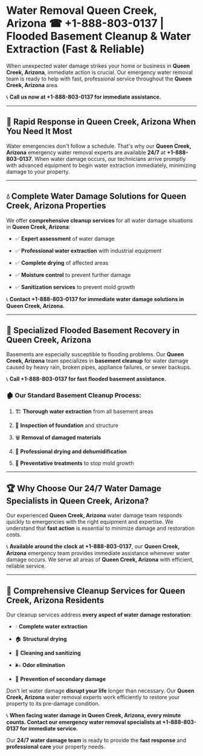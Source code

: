 # Water Removal Queen Creek, Arizona ☎ +1-888-803-0137 | Flooded Basement Cleanup & Water Extraction (Fast & Reliable)

When unexpected water damage strikes your home or business in **Queen Creek, Arizona**, immediate action is crucial. Our emergency water removal team is ready to help with fast, professional service throughout the **Queen Creek, Arizona** area. 

📞 **Call us now at +1-888-803-0137 for immediate assistance.**

---

## 🚀 Rapid Response in Queen Creek, Arizona When You Need It Most

Water emergencies don't follow a schedule. That's why our **Queen Creek, Arizona** emergency water removal experts are available **24/7** at **+1-888-803-0137**. When water damage occurs, our technicians arrive promptly with advanced equipment to begin water extraction immediately, minimizing damage to your property.

---

## 💧 Complete Water Damage Solutions for Queen Creek, Arizona Properties

We offer **comprehensive cleanup services** for all water damage situations in **Queen Creek, Arizona**:

- ✅ **Expert assessment** of water damage  
- ✅ **Professional water extraction** with industrial equipment  
- ✅ **Complete drying** of affected areas  
- ✅ **Moisture control** to prevent further damage  
- ✅ **Sanitization services** to prevent mold growth  

📞 **Contact +1-888-803-0137 for immediate water damage solutions in Queen Creek, Arizona.**

---

## 🌊 Specialized Flooded Basement Recovery in Queen Creek, Arizona

Basements are especially susceptible to flooding problems. Our **Queen Creek, Arizona** team specializes in **basement cleanup** for water damage caused by heavy rain, broken pipes, appliance failures, or sewer backups. 

📞 **Call +1-888-803-0137 for fast flooded basement assistance.**

### 🏚️ Our Standard Basement Cleanup Process:
1. 🏗️ **Thorough water extraction** from all basement areas  
2. 🔎 **Inspection of foundation** and structure  
3. 🗑️ **Removal of damaged materials**  
4. 💨 **Professional drying and dehumidification**  
5. 🚫 **Preventative treatments** to stop mold growth  

---

## 🏆 Why Choose Our 24/7 Water Damage Specialists in Queen Creek, Arizona?

Our experienced **Queen Creek, Arizona** water damage team responds quickly to emergencies with the right equipment and expertise. We understand that **fast action** is essential to minimize damage and restoration costs.

📞 **Available around the clock at +1-888-803-0137**, our **Queen Creek, Arizona** emergency team provides immediate assistance whenever water damage occurs. We serve all areas of **Queen Creek, Arizona** with efficient, reliable service.

---

## 🧹 Comprehensive Cleanup Services for Queen Creek, Arizona Residents

Our cleanup services address **every aspect of water damage restoration**:

- 💧 **Complete water extraction**  
- 🏠 **Structural drying**  
- 🧼 **Cleaning and sanitizing**  
- 🌬️ **Odor elimination**  
- 🚫 **Prevention of secondary damage**  

Don't let water damage **disrupt your life** longer than necessary. Our **Queen Creek, Arizona** water removal experts work efficiently to restore your property to its pre-damage condition.

📞 **When facing water damage in Queen Creek, Arizona, every minute counts. Contact our emergency water removal specialists at +1-888-803-0137 for immediate service.**

Our **24/7 water damage team** is ready to provide the **fast response** and **professional care** your property needs.
